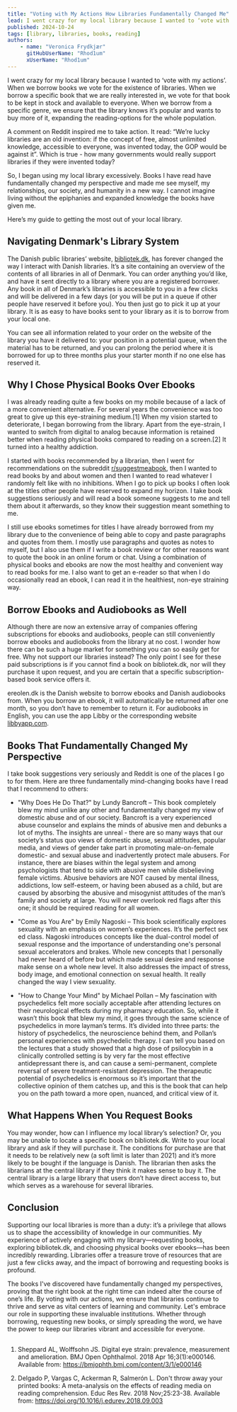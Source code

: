 ```yaml
---
title: "Voting with My Actions How Libraries Fundamentally Changed Me"
lead: I went crazy for my local library because I wanted to ‘vote with my actions’. When we borrow books we vote for the existence of libraries. 
published: 2024-10-24
tags: [library, libraries, books, reading]
authors:
    - name: "Veronica Frydkjær"
      gitHubUserName: "Rhod1um"
      xUserName: "Rhod1um"
---
```

 
I went crazy for my local library because I wanted to ‘vote with my actions’. When we borrow books we vote for the existence of libraries. When we borrow a specific book that we are really interested in, we vote for that book to be kept in stock and available to everyone. When we borrow from a specific genre, we ensure that the library knows it’s popular and wants to buy more of it, expanding the reading-options for the whole population. 

A comment on Reddit inspired me to take action. It read: “We’re lucky libraries are an old invention: if the concept of free, almost unlimited knowledge, accessible to everyone, was invented today, the GOP would be against it”. Which is true - how many governments would really support libraries if they were invented today? 
 
So, I began using my local library excessively. Books I have read have fundamentally changed my perspective and made me see myself, my relationships, our society, and humanity in a new way. I cannot imagine living without the epiphanies and expanded knowledge the books have given me. 

Here’s my guide to getting the most out of your local library. 
 
## Navigating Denmark's Library System
 
The Danish public libraries’ website, [bibliotek.dk](https://bibliotek.dk), has forever changed the way I interact with Danish libraries. It’s a site containing an overview of the contents of all libraries in all of Denmark. You can order anything you’d like, and have it sent directly to a library where you are a registered borrower. Any book in all of Denmark’s libraries is accessible to you in a few clicks and will be delivered in a few days (or you will be put in a queue if other people have reserved it before you). You then just go to pick it up at your library. It is as easy to have books sent to your library as it is to borrow from your local one. 
 
You can see all information related to your order on the website of the library you have it delivered to: your position in a potential queue, when the material has to be returned, and you can prolong the period where it is borrowed for up to three months plus your starter month if no one else has reserved it. 
 
## Why I Chose Physical Books Over Ebooks
 
I was already reading quite a few books on my mobile because of a lack of a more convenient alternative. For several years the convenience was too great to give up this eye-straining medium.[1] When my vision started to deteriorate, I began borrowing from the library. Apart from the eye-strain, I wanted to switch from digital to analog because information is retained better when reading physical books compared to reading on a screen.[2] It turned into a healthy addiction. 
 
I started with books recommended by a librarian, then I went for recommendations on the subreddit [r/suggestmeabook](https://www.reddit.com/r/suggestmeabook/), then I wanted to read books by and about women and then I wanted to read whatever I randomly felt like with no inhibitions. When I go to pick up books I often look at the titles other people have reserved to expand my horizon. I take book suggestions seriously and will read a book someone suggests to me and tell them about it afterwards, so they know their suggestion meant something to me. 
 
I still use ebooks sometimes for titles I have already borrowed from my library due to the convenience of being able to copy and paste paragraphs and quotes from them. I mostly use paragraphs and quotes as notes to myself, but I also use them if I write a book review or for other reasons want to quote the book in an online forum or chat. Using a combination of physical books and ebooks are now the most healthy and convenient way to read books for me. I also want to get an e-reader so that when I do occasionally read an ebook, I can read it in the healthiest, non-eye straining way. 
 
## Borrow Ebooks and Audiobooks as Well
 
Although there are now an extensive array of companies offering subscriptions for ebooks and audiobooks, people can still conveniently borrow ebooks and audiobooks from the library at no cost. I wonder how there can be such a huge market for something you can so easily get for free. Why not support our libraries instead? The only point I see for these paid subscriptions is if you cannot find a book on bibliotek.dk, nor will they purchase it upon request, and you are certain that a specific subscription-based book service offers it. 
 
ereolen.dk is the Danish website to borrow ebooks and Danish audiobooks from. When you borrow an ebook, it will automatically be returned after one month, so you don’t have to remember to return it. For audiobooks in English, you can use the app Libby or the corresponding website [libbyapp.com](https://libbyapp.com/shelf). 
 
## Books That Fundamentally Changed My Perspective
 
I take book suggestions very seriously and Reddit is one of the places I go to for them. Here are three fundamentally mind-changing books have I read that I recommend to others:
 
* "Why Does He Do That?" by Lundy Bancroft – This book completely blew my mind unlike any other and fundamentally changed my view of domestic abuse and of our society. Bancroft is a very experienced abuse counselor and explains the minds of abusive men and debunks a lot of myths. The insights are unreal - there are so many ways that our society’s status quo views of domestic abuse, sexual attitudes, popular media, and views of gender take part in promoting male-on-female domestic- and sexual abuse and inadvertently protect male abusers. For instance, there are biases within the legal system and among psychologists that tend to side with abusive men while disbelieving female victims. Abusive behaviors are NOT caused by mental illness, addictions, low self-esteem, or having been abused as a child, but are caused by absorbing the abusive and misogynist attitudes of the man’s family and society at large. You will never overlook red flags after this one; it should be required reading for all women. 


* "Come as You Are" by Emily Nagoski – This book scientifically explores sexuality with an emphasis on women’s experiences. It’s the perfect sex ed class. Nagoski introduces concepts like the dual-control model of sexual response and the importance of understanding one's personal sexual accelerators and brakes. Whole new concepts that I personally had never heard of before but which made sexual desire and response make sense on a whole new level. It also addresses the impact of stress, body image, and emotional connection on sexual health. It really changed the way I view sexuality.
 
* "How to Change Your Mind" by Michael Pollan – My fascination with psychedelics felt more socially acceptable after attending lectures on their neurological effects during my pharmacy education. So, while it wasn’t this book that blew my mind, it goes through the same science of psychedelics in more layman’s terms. It’s divided into three parts: the history of psychedelics, the neuroscience behind them, and Pollan’s personal experiences with psychedelic therapy. I can tell you based on the lectures that a study showed that a high dose of psilocybin in a clinically controlled setting is by very far the most effective antidepressant there is, and can cause a semi-permanent, complete reversal of severe treatment-resistant depression. The therapeutic potential of psychedelics is enormous so it’s important that the collective opinion of them catches up, and this is the book that can help you on the path toward a more open, nuanced, and critical view of it. 
 
## What Happens When You Request Books
 
You may wonder, how can I influence my local library’s selection? Or, you may be unable to locate a specific book on bibliotek.dk. Write to your local library and ask if they will purchase it. The conditions for purchase are that it needs to be relatively new (a soft limit is later than 2021) and it’s more likely to be bought if the language is Danish. The librarian then asks the librarians at the central library if they think it makes sense to buy it. The central library is a large library that users don’t have direct access to, but which serves as a warehouse for several libraries.
 
## Conclusion
 
Supporting our local libraries is more than a duty: it’s a privilege that allows us to shape the accessibility of knowledge in our communities. My experience of actively engaging with my library—requesting books, exploring bibliotek.dk, and choosing physical books over ebooks—has been incredibly rewarding. Libraries offer a treasure trove of resources that are just a few clicks away, and the impact of borrowing and requesting books is profound.
 
The books I've discovered have fundamentally changed my perspectives, proving that the right book at the right time can indeed alter the course of one’s life. By voting with our actions, we ensure that libraries continue to thrive and serve as vital centers of learning and community. Let's embrace our role in supporting these invaluable institutions. Whether through borrowing, requesting new books, or simply spreading the word, we have the power to keep our libraries vibrant and accessible for everyone.
 
##
 
1.    Sheppard AL, Wolffsohn JS. Digital eye strain: prevalence, measurement and amelioration. BMJ Open Ophthalmol. 2018 Apr 16;3(1):e000146. Available from: https://bmjophth.bmj.com/content/3/1/e000146
 
2.    Delgado P, Vargas C, Ackerman R, Salmerón L. Don't throw away your printed books: A meta-analysis on the effects of reading media on reading comprehension. Educ Res Rev. 2018 Nov;25:23-38. Available from: https://doi.org/10.1016/j.edurev.2018.09.003



